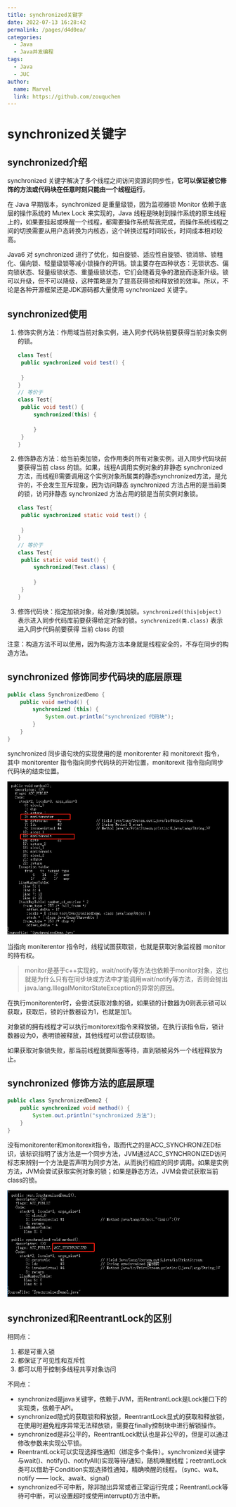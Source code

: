```yaml
---
title: synchronized关键字
date: 2022-07-13 16:28:42
permalink: /pages/d4d0ea/
categories:
  - Java
  - Java并发编程
tags:
  - Java
  - JUC
author: 
  name: Marvel
  link: https://github.com/zouquchen
---
```

# synchronized关键字

## synchronized介绍

synchronized 关键字解决了多个线程之间访问资源的同步性，**它可以保证被它修饰的方法或代码块在任意时刻只能由一个线程运行**。

在 Java 早期版本，synchronized 是重量级锁，因为监视器锁 Monitor 依赖于底层的操作系统的 Mutex Lock 来实现的，Java 线程是映射到操作系统的原生线程上的，如果要挂起或唤醒一个线程，都需要操作系统帮我完成，而操作系统线程之间的切换需要从用户态转换为内核态，这个转换过程时间较长，时间成本相对较高。

Java6 对 synchronized 进行了优化，如自旋锁、适应性自旋锁、锁消除、锁粗化、偏向锁、轻量级锁等减小锁操作的开销。锁主要存在四种状态：无锁状态、偏向锁状态、轻量级锁状态、重量级锁状态，它们会随着竞争的激励而逐渐升级。锁可以升级，但不可以降级，这种策略是为了提高获得锁和释放锁的效率。所以，不论是各种开源框架还是JDK源码都大量使用 synchronized 关键字。

## synchronized使用

1. 修饰实例方法：作用域当前对象实例，进入同步代码块前要获得当前对象实例的锁。

   ```java
   class Test{
   	public synchronized void test() {
   	
   	}
   }
   // 等价于
   class Test{
   	public void test() {
   		synchronized(this) {
   		
   		}
   	}
   }
   ```

   

2. 修饰静态方法：给当前类加锁，会作用类的所有对象实例，进入同步代码块前要获得当前 class 的锁。如果，线程A调用实例对象的非静态 synchronized 方法，而线程B需要调用这个实例对象所属类的静态synchronized方法，是允许的，不会发生互斥现象，因为访问静态 synchronized 方法占用的是当前类的锁，访问非静态 synchronized 方法占用的锁是当前实例对象锁。

   ```java
   class Test{
   	public synchronized static void test() {
   	
   	}
   }
   // 等价于
   class Test{
   	public static void test() {
   		synchronized(Test.class) {
   		
   		}
   	}
   }
   ```

   

1. 修饰代码块：指定加锁对象，给对象/类加锁。`synchronized(this|object)` 表示进入同步代码库前要获得给定对象的锁。`synchronized(类.class)` 表示进入同步代码前要获得 当前 class 的锁



注意：构造方法不可以使用，因为构造方法本身就是线程安全的，不存在同步的构造方法。

##  synchronized 修饰同步代码块的底层原理

```java
public class SynchronizedDemo {
    public void method() {
        synchronized (this) {
            System.out.println("synchronized 代码块");
        }
    }
}
```

synchronized 同步语句块的实现使用的是 monitorenter 和 monitorexit 指令，其中 monitorenter 指令指向同步代码块的开始位置，monitorexit 指令指向同步代码块的结束位置。

![synchronized关键字原理](https://raw.githubusercontent.com/zouquchen/Images/main/imgs/synchronized%E5%85%B3%E9%94%AE%E5%AD%97%E5%8E%9F%E7%90%86.png)

当指向 moniterentor 指令时，线程试图获取锁，也就是获取对象监视器 monitor 的持有权。

> monitor是基于c++实现的，wait/notify等方法也依赖于monitor对象，这也就是为什么只有在同步块或方法中才能调用wait/notify等方法，否则会抛出java.lang.IllegalMonitorStateException的异常的原因。

在执行monitorenter时，会尝试获取对象的锁，如果锁的计数器为0则表示锁可以获取，获取后，锁的计数器设为1，也就是加1。

对象锁的拥有线程才可以执行monitorexit指令来释放锁，在执行该指令后，锁计数器设为0，表明锁被释放，其他线程可以尝试获取锁。

如果获取对象锁失败，那当前线程就要阻塞等待，直到锁被另外一个线程释放为止。

##  synchronized 修饰方法的底层原理

```java
public class SynchronizedDemo2 {
    public synchronized void method() {
        System.out.println("synchronized 方法");
    }
}
```

没有monitorenter和monitorexit指令，取而代之的是ACC_SYNCHRONIZED标识，该标识指明了该方法是一个同步方法，JVM通过ACC_SYNCHRONIZED访问标志来辨别一个方法是否声明为同步方法，从而执行相应的同步调用。如果是实例方法，JVM会尝试获取实例对象的锁；如果是静态方法，JVM会尝试获取当前class的锁。

![synchronized关键字原理](https://raw.githubusercontent.com/zouquchen/Images/main/imgs/synchronized%E5%85%B3%E9%94%AE%E5%AD%97%E5%8E%9F%E7%90%862.png)

## synchronized和ReentrantLock的区别

相同点：

1. 都是可重入锁
2. 都保证了可见性和互斥性
3. 都可以用于控制多线程共享对象访问

不同点：

- synchronized是java关键字，依赖于JVM，而RentrantLock是Lock接口下的实现类，依赖于API。
- synchronized隐式的获取锁和释放锁，ReentrantLock显式的获取和释放锁，在使用时避免程序异常无法释放锁，需要在finally控制块中进行解锁操作。
- synchronized是非公平的，ReentrantLock默认也是非公平的，但是可以通过修改参数来实现公平锁。
- ReentrantLock可以实现选择性通知（绑定多个条件）。synchronized关键字与wait()、notify()、notifyAll()实现等待/通知，随机唤醒线程；reetrantLock类可以借助于Condition实现选择性通知，精确唤醒的线程。（sync、wait、notify —— lock、await、signal）
- synchronized不可中断，除非抛出异常或者正常运行完成；ReentrantLock等待可中断，可以设置超时或使用interrupt()方法中断。
